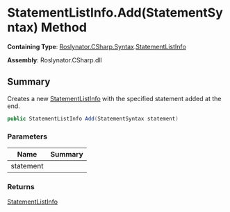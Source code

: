 # StatementListInfo\.Add\(StatementSyntax\) Method

**Containing Type**: [Roslynator.CSharp.Syntax](../../README.md)\.[StatementListInfo](../README.md)

**Assembly**: Roslynator\.CSharp\.dll

## Summary

Creates a new [StatementListInfo](../README.md) with the specified statement added at the end\.

```csharp
public StatementListInfo Add(StatementSyntax statement)
```

### Parameters

| Name | Summary |
| ---- | ------- |
| statement | |

### Returns

[StatementListInfo](../README.md)

